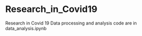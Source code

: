 # Research_in_Covid19
Research in Covid 19
Data processing and analysis code are in data_analysis.ipynb
